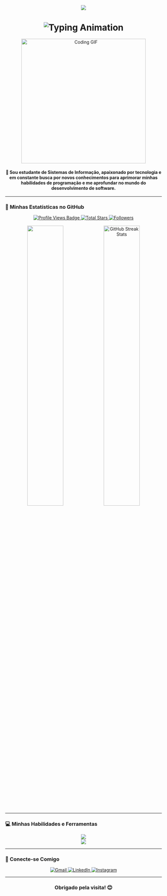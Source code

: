 <div align="center">
  <img src="https://capsule-render.vercel.app/api?type=waving&color=123456&height=120&section=header&text=&fontSize=30&fontColor=fff&animation=twinkling" />
</div>

<h1 align="center">
  <img src="https://readme-typing-svg.herokuapp.com?font=Righteous&size=40&center=true&vCenter=true&width=800&height=70&lines=Ol%C3%A1%2C+sou+Pedro+Henrique;+Desenvolvedor+Web;+E+muito+mais!" alt="Typing Animation">
</h1>

<div align="center">
  <img src="https://i.imgur.com/uC56W8b.gif" alt="Coding GIF" width="400">
</div>

<h4 align="center">
  🌟 Sou estudante de Sistemas de Informação, apaixonado por tecnologia e em constante busca por novos conhecimentos para aprimorar minhas habilidades de programação e me aprofundar no mundo do desenvolvimento de software.
</h4>

---

### 🚀 **Minhas Estatísticas no GitHub**

<div align="center">
  <a href="https://github.com/PeHeCe" target="_blank">
    <img src="https://komarev.com/ghpvc/?username=PeHeCe&label=Visualiza%C3%A7%C3%B5es+de+Perfil&color=0e75b6&style=for-the-badge&logo=github&logoColor=white" alt="Profile Views Badge" />
  </a>
  <a href="https://github.com/PeHeCe?tab=repositories" target="_blank">
    <img alt="Total Stars" title="Total stars on GitHub" src="https://img.shields.io/github/stars/PeHeCe?style=for-the-badge&label=Stars&color=2ecc71&logo=github" />
  </a>
  <a href="https://github.com/PeHeCe?tab=followers" target="_blank">
    <img alt="Followers" title="Me siga no GitHub" src="https://img.shields.io/github/followers/PeHeCe?style=for-the-badge&label=Seguidores&color=8e44ad&logo=github" />
  </a>
</div>

<br>

<div align="center">
  <img width="48%" src="https://github-readme-stats.vercel.app/api?username=PeHeCe&show_icons=true&theme=dark&rank_icon=github&border_radius=8"/>
  <img width="48%" src="https://github-readme-streak-stats.herokuapp.com/?user=PeHeCe&theme=dark&hide_border=false" alt="GitHub Streak Stats" />
</div>

---

### 💻 **Minhas Habilidades e Ferramentas**

<div align="center">
  <img src="https://skillicons.dev/icons?i=html,css,js,ts,react,angular,vue,nodejs,python,java,go" /><br>
  <img src="https://skillicons.dev/icons?i=mongodb,mysql,postgres,aws,docker,vscode,git,github,figma,notion" /><br>
</div>

---

### 🔗 **Conecte-se Comigo**

<div align="center">
  <a href = "mailto:ped2065@gmail.com" target="_blank">
    <img src="https://img.shields.io/badge/Gmail-D14836?style=for-the-badge&logo=gmail&logoColor=white" alt="Gmail" />
  </a>
  <a href="https://www.linkedin.com/in/pedro-henrique-cebin-b30735264/" target="_blank">
    <img src="https://img.shields.io/badge/LinkedIn-0A66C2?style=for-the-badge&logo=linkedin&logoColor=white" alt="LinkedIn" />
  </a>
  <a href="https://www.instagram.com/pedroh_cebin/" target="_blank">
    <img src="https://img.shields.io/badge/Instagram-E4405F?style=for-the-badge&logo=instagram&logoColor=white" alt="Instagram" />
  </a>
  <!-- <a href="https://twitter.com/SEU-TWITTER" target="_blank">
    <img src="https://img.shields.io/badge/Twitter-1DA1F2?style=for-the-badge&logo=twitter&logoColor=white" alt="Twitter" />
  </a> -->
</div>

---

<div align="center">
  <h3>Obrigado pela visita! 😊</h3>

